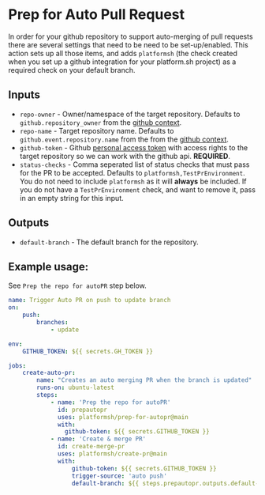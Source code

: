 # Prep for Auto Pull Request

In order for your github repository to support auto-merging of pull requests there are several settings that need to be
need to be set-up/enabled. This action sets up all those items, and adds `platformsh` (the check created when you set up
a github integration for your platform.sh project) as a required check on your default branch.

## Inputs

* `repo-owner` - Owner/namespace of the target repository. Defaults to `github.repository_owner` from
  the [github context](https://docs.github.com/en/actions/learn-github-actions/contexts#github-context).
* `repo-name` - Target repository name. Defaults to `github.event.repository.name` from the from
  the [github context](https://docs.github.com/en/actions/learn-github-actions/contexts#github-context).
* `github-token` -
  Github [personal access token](https://docs.github.com/en/authentication/keeping-your-account-and-data-secure/creating-a-personal-access-token)
  with access rights to the target repository so we can work with the github api. **REQUIRED**.
* `status-checks` - Comma seperated list of status checks that must pass for the PR to be accepted. Defaults to 
  `platformsh,TestPrEnvironment`. You do not need to include `platformsh` as it will **always** be included. If you do 
   not have a `TestPrEnvironment` check, and want to remove it, pass in an empty string for this input.
## Outputs

* `default-branch` - The default branch for the repository.

## Example usage:

See `Prep the repo for autoPR` step below.

```yaml
name: Trigger Auto PR on push to update branch
on:
    push:
        branches:
            - update

env:
    GITHUB_TOKEN: ${{ secrets.GH_TOKEN }}

jobs:
    create-auto-pr:
        name: "Creates an auto merging PR when the branch is updated"
        runs-on: ubuntu-latest
        steps:
            - name: 'Prep the repo for autoPR'
              id: prepautopr
              uses: platformsh/prep-for-autopr@main
              with:
                github-token: ${{ secrets.GITHUB_TOKEN }}
            - name: 'Create & merge PR'
              id: create-merge-pr
              uses: platformsh/create-pr@main
              with:
                  github-token: ${{ secrets.GITHUB_TOKEN }}
                  trigger-source: 'auto push'
                  default-branch: ${{ steps.prepautopr.outputs.default-branch }}
```
